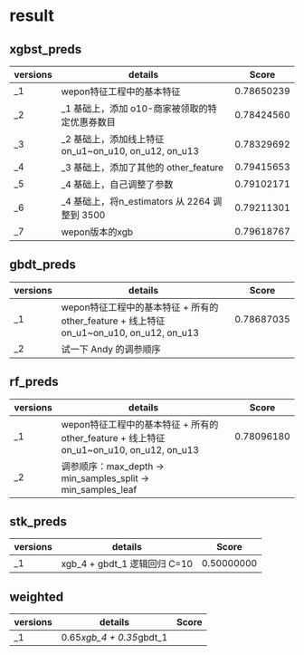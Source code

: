 ﻿# result

## xgbst_preds

| versions | details                                              | Score      |
| -------- | ---------------------------------------------------- | ---------- |
| _1       | wepon特征工程中的基本特征                            | 0.78650239 |
| _2       | _1 基础上，添加 o10-商家被领取的特定优惠券数目       | 0.78424560 |
| _3       | _2 基础上，添加线上特征 on_u1~on_u10, on_u12, on_u13 | 0.78329692 |
| _4       | _3 基础上，添加了其他的 other_feature                | 0.79415653 |
| _5       | _4 基础上，自己调整了参数                            | 0.79102171 |
| _6       | _4 基础上，将n_estimators 从 2264 调整到 3500        | 0.79211301 |
| _7       | wepon版本的xgb                                       | 0.79618767 |

## gbdt_preds

| versions | details                                                                                 | Score      |
| -------- | --------------------------------------------------------------------------------------- | ---------- |
| _1       | wepon特征工程中的基本特征 + 所有的other_feature + 线上特征 on_u1~on_u10, on_u12, on_u13 | 0.78687035 |
| _2       | 试一下 Andy 的调参顺序                                                                  |            |

## rf_preds

| versions | details                                                                                 | Score      |
| -------- | --------------------------------------------------------------------------------------- | ---------- |
| _1       | wepon特征工程中的基本特征 + 所有的other_feature + 线上特征 on_u1~on_u10, on_u12, on_u13 | 0.78096180 |
| _2       | 调参顺序：max_depth -> min_samples_split -> min_samples_leaf                            |            |

## stk_preds

| versions | details                      | Score      |
| -------- | ---------------------------- | ---------- |
| _1       | xgb_4 + gbdt_1 逻辑回归 C=10 | 0.50000000 |

## weighted

| versions | details                  | Score |
| -------- | ------------------------ | ----- |
| _1       | 0.65*xgb_4 + 0.35*gbdt_1 |       |

